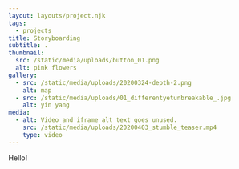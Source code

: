 ```yaml
---
layout: layouts/project.njk
tags:
  - projects
title: Storyboarding
subtitle: .
thumbnail:
  src: /static/media/uploads/button_01.png
  alt: pink flowers
gallery:
  - src: /static/media/uploads/20200324-depth-2.png
    alt: map
  - src: /static/media/uploads/01_differentyetunbreakable_.jpg
    alt: yin yang
media:
  - alt: Video and iframe alt text goes unused.
    src: /static/media/uploads/20200403_stumble_teaser.mp4
    type: video
---
```

Hello!